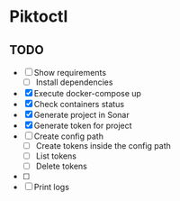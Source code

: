 # Piktoctl

## TODO
- [ ] Show requirements
  - [ ] Install dependencies
- [x] Execute docker-compose up
- [x] Check containers status
- [x] Generate project in Sonar
- [x] Generate token for project
- [ ] Create config path
  - [ ] Create tokens inside the config path
  - [ ] List tokens
  - [ ] Delete tokens
- [ ] 
- [ ] Print logs

